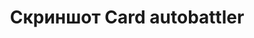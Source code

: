 ---
image: /assets/images/screenshots/card-autobattler/card-autobattler-screenshot-2.jpg
title: "Скриншот Card autobattler"
---